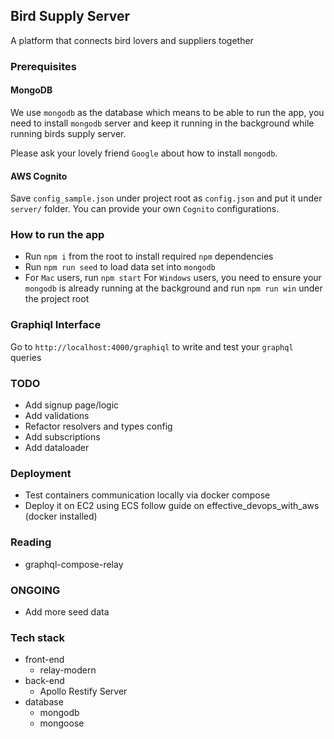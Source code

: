 ## Bird Supply Server

A platform that connects bird lovers and suppliers together

### Prerequisites

#### MongoDB
We use `mongodb` as the database which means to be able to run the app, you need to install `mongodb` server and keep it running in the background while running birds supply server.

Please ask your lovely friend `Google` about how to install `mongodb`.

#### AWS Cognito
Save `config_sample.json` under project root as `config.json` and put it under `server/` folder. You can provide your own `Cognito` configurations.

### How to run the app
* Run `npm i` from the root to install required `npm` dependencies
* Run `npm run seed` to load data set into `mongodb`
* For `Mac` users, run `npm start`
  For `Windows` users, you need to ensure your `mongodb` is already running at the background and run `npm run win` under the project root
  
### Graphiql Interface
Go to `http://localhost:4000/graphiql` to write and test your `graphql` queries

### TODO
 * Add signup page/logic
 * Add validations
 * Refactor resolvers and types config
 * Add subscriptions
 * Add dataloader

### Deployment
 * Test containers communication locally via docker compose
 * Deploy it on EC2 using ECS follow guide on effective_devops_with_aws (docker installed)

### Reading
 * graphql-compose-relay

### ONGOING
 * Add more seed data

### Tech stack
  * front-end
    * relay-modern
  * back-end
    * Apollo Restify Server
  * database
    * mongodb
    * mongoose

